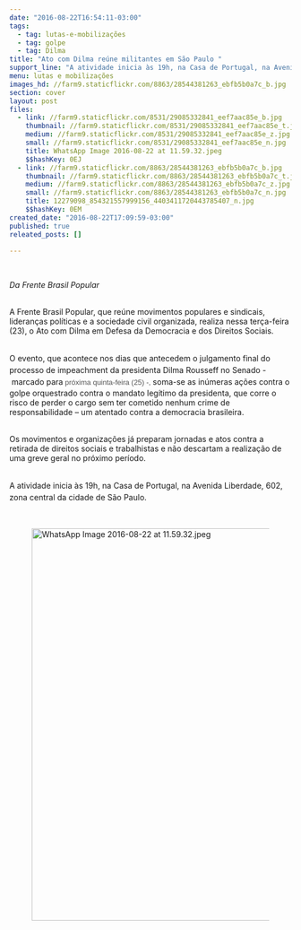 ```yaml
---
date: "2016-08-22T16:54:11-03:00"
tags:
  - tag: lutas-e-mobilizações
  - tag: golpe
  - tag: Dilma
title: "Ato com Dilma reúne militantes em São Paulo "
support_line: "A atividade inicia às 19h, na Casa de Portugal, na Avenida Liberdade, 602, zona central da cidade de São Paulo. "
menu: lutas e mobilizações
images_hd: //farm9.staticflickr.com/8863/28544381263_ebfb5b0a7c_b.jpg
section: cover
layout: post
files:
  - link: //farm9.staticflickr.com/8531/29085332841_eef7aac85e_b.jpg
    thumbnail: //farm9.staticflickr.com/8531/29085332841_eef7aac85e_t.jpg
    medium: //farm9.staticflickr.com/8531/29085332841_eef7aac85e_z.jpg
    small: //farm9.staticflickr.com/8531/29085332841_eef7aac85e_n.jpg
    title: WhatsApp Image 2016-08-22 at 11.59.32.jpeg
    $$hashKey: 0EJ
  - link: //farm9.staticflickr.com/8863/28544381263_ebfb5b0a7c_b.jpg
    thumbnail: //farm9.staticflickr.com/8863/28544381263_ebfb5b0a7c_t.jpg
    medium: //farm9.staticflickr.com/8863/28544381263_ebfb5b0a7c_z.jpg
    small: //farm9.staticflickr.com/8863/28544381263_ebfb5b0a7c_n.jpg
    title: 12279098_854321557999156_4403411720443785407_n.jpg
    $$hashKey: 0EM
created_date: "2016-08-22T17:09:59-03:00"
published: true
releated_posts: []

---
```

<p>&nbsp;</p>

<p><em>Da Frente Brasil Popular</em></p>

<p><br />
A Frente Brasil Popular, que re&uacute;ne movimentos populares&nbsp;e sindicais, lideran&ccedil;as pol&iacute;ticas e a sociedade civil organizada, realiza nessa ter&ccedil;a-feira (23), o Ato com Dilma em Defesa da Democracia e dos Direitos Sociais.</p>

<p><br />
O evento, que acontece&nbsp;<span style="line-height: 20.8px;">nos dias que antecedem o julgamento final do processo de impeachment da presidenta Dilma Rousseff no Senado -&nbsp;marcado para</span><span style="color: rgb(84, 84, 84); font-family: arial, sans-serif; font-size: small; line-height: 18.2px;">&nbsp;pr&oacute;xima quinta-feira (25) -,&nbsp;</span>soma-se as in&uacute;meras a&ccedil;&otilde;es contra o golpe orquestrado contra o mandato leg&iacute;timo da presidenta,&nbsp;que corre o risco de perder o cargo sem ter cometido nenhum crime de responsabilidade &ndash; um atentado contra a democracia brasileira.</p>

<p><br />
Os movimentos e organiza&ccedil;&otilde;es&nbsp;j&aacute; preparam&nbsp;jornadas e atos contra a retirada de direitos sociais e trabalhistas e n&atilde;o descartam a realiza&ccedil;&atilde;o de uma greve geral&nbsp;no pr&oacute;ximo per&iacute;odo.</p>

<p><br />
<span style="line-height: 20.8px;">A atividade inicia &agrave;s 19h, na Casa de Portugal, na Avenida Liberdade, 602, zona central da cidade de S&atilde;o Paulo.&nbsp;</span></p>

<p>&nbsp;</p>

<figure class="image"><img alt="WhatsApp Image 2016-08-22 at 11.59.32.jpeg" height="700" src="//farm9.staticflickr.com/8531/29085332841_eef7aac85e_b.jpg" width="700" />
<figcaption></figcaption>
</figure>

<p>&nbsp;</p>
